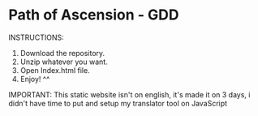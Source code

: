 # Path of Ascension - GDD
INSTRUCTIONS:

1. Download the repository.
2. Unzip whatever you want.
3. Open Index.html file.
4. Enjoy! ^^

IMPORTANT:
This static website isn't on english, it's made it on 3 days, i didn't have time to put and setup my translator tool on JavaScript
